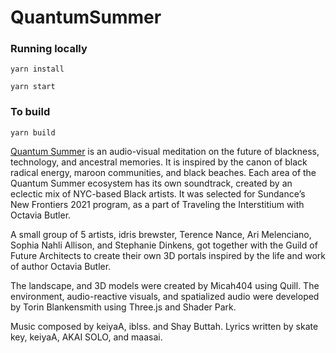 # QuantumSummer



### Running locally
```
yarn install

yarn start

```

### To build

```
yarn build
```


[Quantum Summer](https://quantumsummer.world/) is an audio-visual meditation on the future of blackness, technology, and ancestral memories. It is inspired by the canon of black radical energy, maroon communities, and black beaches. Each area of the Quantum Summer ecosystem has its own soundtrack, created by an eclectic mix of NYC-based Black artists. It was selected for Sundance’s New Frontiers 2021 program, as a part of Traveling the Interstitium with Octavia Butler.

A small group of 5 artists, idris brewster, Terence Nance, Ari Melenciano, Sophia Nahli Allison, and Stephanie Dinkens, got together with the Guild of Future Architects to create their own 3D portals inspired by the life and work of author Octavia Butler.

The landscape, and 3D models were created by Micah404 using Quill. The environment, audio-reactive visuals, and spatialized audio were developed by Torin Blankensmith using Three.js and Shader Park.

Music composed by keiyaA, iblss. and Shay Buttah.
Lyrics written by skate key, keiyaA, AKAI SOLO, and maasai.
